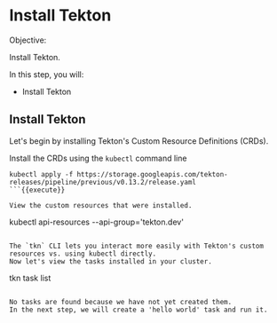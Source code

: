 # Install Tekton

Objective:


Install Tekton.

In this step, you will:
- Install Tekton

## Install Tekton
Let's begin by installing Tekton's Custom Resource Definitions (CRDs).

Install the CRDs using the `kubectl` command line
```
kubectl apply -f https://storage.googleapis.com/tekton-releases/pipeline/previous/v0.13.2/release.yaml
```{{execute}}

View the custom resources that were installed.
```
kubectl api-resources --api-group='tekton.dev'
```{{execute}}

The `tkn` CLI lets you interact more easily with Tekton's custom resources vs. using kubectl directly.
Now let's view the tasks installed in your cluster.
```
tkn task list
```{{execute}}

No tasks are found because we have not yet created them.
In the next step, we will create a 'hello world' task and run it.

